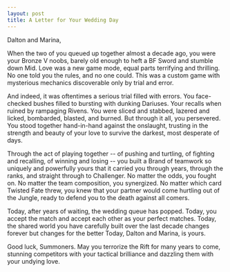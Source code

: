 ```yaml
---
layout: post
title: A Letter for Your Wedding Day
---
```

Dalton and Marina,

When the two of you queued up together almost a decade ago, you were your Bronze V noobs, barely old enough to heft a BF Sword and stumble down Mid. Love was a new game mode, equal parts terrifying and thrilling. No one told you the rules, and no one could. This was a custom game with mysterious mechanics discoverable only by trial and error.

And indeed, it was oftentimes a serious trial filled with errors. You face-checked bushes filled to bursting with dunking Dariuses. Your recalls when ruined by rampaging Rivens. You were sliced and stabbed, lazered and licked, bombarded, blasted, and burned. But through it all, you persevered. You stood together hand-in-hand against the onslaught, trusting in the strength and beauty of your love to survive the darkest, most desperate of days.

Through the act of playing together -- of pushing and turtling, of fighting and recalling, of winning and losing -- you built a Brand of teamwork so uniquely and powerfully yours that it carried you through years, through the ranks, and straight through to Challenger. No matter the odds, you fought on. No matter the team composition, you synergized. No matter which card Twisted Fate threw, you knew that your partner would come hurtling out of the Jungle, ready to defend you to the death against all comers.

Today, after years of waiting, the wedding queue has popped. Today, you accept the match and accept each other as your perfect matches. Today, the shared world you have carefully built over the last decade changes forever but changes for the better Today, Dalton and Marina, is yours.

Good luck, Summoners. May you terrorize the Rift for many years to come, stunning competitors with your tactical brilliance and dazzling them with your undying love.
